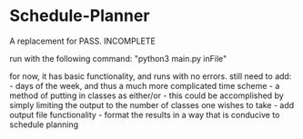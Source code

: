 # Schedule-Planner
A replacement for PASS.
INCOMPLETE

run with the following command: "python3 main.py inFile"

for now, it has basic functionality, and runs with no errors.
still need to add:
	- days of the week, and thus a much more complicated time scheme
	- a method of putting in classes as either/or - this could be accomplished by simply limiting the output to the number of classes one wishes to take
	- add output file functionality
	- format the results in a way that is conducive to schedule planning
